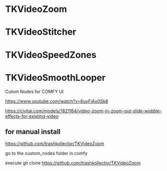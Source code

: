 # TKVideoZoom   
# TKVideoStitcher   
# TKVideoSpeedZones  
# TKVideoSmoothLooper

Cutom Nodes for COMFY UI

https://www.youtube.com/watch?v=6uyFjAo0Sk8

https://civitai.com/models/1821164/video-zoom-in-zoom-out-slide-wobble-effects-for-existing-video




for manual install
---------------------
https://github.com/trashkollector/TKVideoZoom

go to the custom_nodes folder in comfy

execute 
git clone https://github.com/trashkollector/TKVideoZoom




